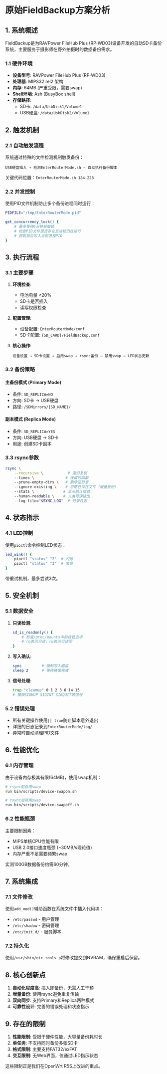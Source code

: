 # 原始FieldBackup方案分析

## 1. 系统概述

FieldBackup是为RAVPower FileHub Plus (RP-WD03)设备开发的自动SD卡备份系统，主要服务于摄影师在野外拍摄时的数据备份需求。

### 1.1 硬件环境

- **设备型号**: RAVPower FileHub Plus (RP-WD03)
- **处理器**: MIPS32 rel2 架构
- **内存**: 64MB (严重受限，需要swap)
- **Shell环境**: Ash (BusyBox shell)
- **存储路径**:
  - SD卡: `/data/UsbDisk1/Volume1`
  - USB硬盘: `/data/UsbDisk2/Volume1`

## 2. 触发机制

### 2.1 自动触发流程

系统通过特殊的文件检测机制触发备份：

```
USB硬盘插入 → 检测EnterRouterMode.sh → 自动执行备份脚本
```

关键代码位置：`EnterRouterMode.sh:184-228`

### 2.2 并发控制

使用PID文件机制防止多个备份进程同时运行：

```bash
PIDFILE="/tmp/EnterRouterMode.pid"

get_concurrency_lock() {
    # 最多等待6分钟获取锁
    # 检查PID文件是否存在且进程仍在运行
    # 获取锁后写入当前进程PID
}
```

## 3. 执行流程

### 3.1 主要步骤

1. **环境检查**:
   - 电池电量 ≥20%
   - SD卡是否插入
   - 读写权限检查

2. **配置管理**:
   - 设备配置: `EnterRouterMode/conf`
   - SD卡配置: `{SD_CARD}/FieldBackup.conf`

3. **核心操作**:
   ```
   设备设置 → SD卡设置 → 启用swap → rsync备份 → 禁用swap → LED状态更新
   ```

### 3.2 备份策略

#### 主备份模式 (Primary Mode)
- 条件: `SD_REPLICA=NO`
- 方向: SD卡 → USB硬盘
- 路径: `/SDMirrors/{SD_NAME}/`

#### 副本模式 (Replica Mode)
- 条件: `SD_REPLICA=YES`
- 方向: USB硬盘 → SD卡
- 用途: 创建SD卡副本

### 3.3 rsync参数

```bash
rsync \
    --recursive \           # 递归复制
    --times \              # 保留时间戳
    --prune-empty-dirs \   # 删除空目录
    --ignore-existing \    # 忽略已存在文件（增量备份）
    --stats \             # 显示统计信息
    --human-readable \    # 人类可读输出
    --log-file="$SYNC_LOG"  # 记录日志
```

## 4. 状态指示

### 4.1 LED控制

使用`pioctl`命令控制LED状态：

```bash
led_wink() {
    pioctl "status" "2"  # 闪烁
    pioctl "status" "3"  # 常亮
}
```

带重试机制，最多尝试3次。

## 5. 安全机制

### 5.1 数据安全

1. **只读检测**:
   ```bash
   sd_is_readonly() {
       # 检查/proc/mounts中的挂载选项
       # ro表示只读，rw表示可读写
   }
   ```

2. **写入确认**:
   ```bash
   sync         # 强制写入磁盘
   sleep 2      # 等待确保完成
   ```

3. **信号处理**:
   ```bash
   trap "cleanup" 0 1 2 3 6 14 15
   # 捕获SIGHUP SIGINT SIGQUIT等信号
   ```

### 5.2 错误处理

- 所有关键操作使用`|| true`防止脚本意外退出
- 详细的日志记录到`EnterRouterMode/log/`
- 异常时自动清理PID文件

## 6. 性能优化

### 6.1 内存管理

由于设备内存极其有限(64MB)，使用swap机制：

```bash
# rsync前启用swap
run bin/scripts/device-swapon.sh

# rsync后禁用swap
run bin/scripts/device-swapoff.sh
```

### 6.2 性能瓶颈

主要限制因素：
- MIPS单核CPU性能有限
- USB 2.0接口速度瓶颈 (~30MB/s理论值)
- 内存严重不足需要频繁swap

实测100GB数据备份约需60分钟。

## 7. 系统集成

### 7.1 文件修改

使用`add_mod()`辅助函数在系统文件中插入代码块：

- `/etc/passwd` - 用户管理
- `/etc/shadow` - 密码管理
- `/etc/init.d/` - 服务脚本

### 7.2 持久化

使用`/usr/sbin/etc_tools p`将修改提交到NVRAM，确保重启后保留。

## 8. 核心创新点

1. **自动化程度高**: 插入即备份，无需人工干预
2. **增量备份**: 使用rsync避免重复传输
3. **双向同步**: 支持Primary和Replica两种模式
4. **可靠性设计**: 完善的错误处理和状态指示

## 9. 存在的限制

1. **性能限制**: 受限于硬件性能，大容量备份耗时长
2. **单任务**: 不支持同时备份多张SD卡
3. **格式限制**: 主要支持FAT32/exFAT
4. **交互限制**: 无Web界面，仅通过LED指示状态

这些限制正是我们在OpenWrt R5S上改进的重点。